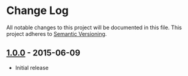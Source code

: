 # Change Log
All notable changes to this project will be documented in this file.
This project adheres to [Semantic Versioning](http://semver.org/).


## [1.0.0] - 2015-06-09
- Initial release

[1.0.0]: https://github.com/MMore/cron2html/tree/v1.0.0
